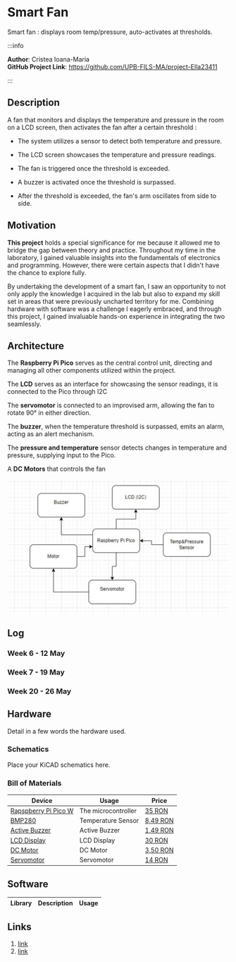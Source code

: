 # Smart Fan
Smart fan : displays room temp/pressure, auto-activates at thresholds.

:::info 

**Author**: Cristea Ioana-Maria \
**GitHub Project Link**: https://github.com/UPB-FILS-MA/project-Ella23411

:::

## Description

A fan that monitors and displays the temperature and pressure in the room on a LCD screen, then activates the fan after a certain threshold :


  + The system utilizes a sensor to detect both temperature and pressure.

 + The LCD screen showcases the temperature and pressure readings.

+ The fan is triggered once the threshold is exceeded.

+ A buzzer is activated once the threshold is surpassed.

+ After the threshold is exceeded, the fan's arm oscillates from side to side.


## Motivation

**This project** holds a special significance for me because it allowed me to bridge the gap between theory and practice. Throughout my time in the laboratory, I gained valuable insights into the fundamentals of electronics and programming. However, there were certain aspects that I didn't have the chance to explore fully.

By undertaking the development of a smart fan, I saw an opportunity to not only apply the knowledge I acquired in the lab but also to expand my skill set in areas that were previously uncharted territory for me. Combining hardware with software was a challenge I eagerly embraced, and through this project, I gained invaluable hands-on experience in integrating the two seamlessly.

## Architecture 
The **Raspberry Pi Pico** serves as the central control unit, directing and managing all other components utilized within the project.


The **LCD** serves as an interface for showcasing the sensor readings, it is connected to the Pico through I2C

The **servomotor** is connected to an improvised arm, allowing the fan to rotate 90° in either direction.

The **buzzer**, when the temperature threshold is surpassed, emits an  alarm, acting as an alert mechanism.

The **pressure and temperature** sensor detects changes in temperature and pressure, supplying input to the Pico.

A **DC Motors** that controls the fan

![diagram](proiectma.jpg)



## Log

<!-- write every week your progress here -->

### Week 6 - 12 May

### Week 7 - 19 May

### Week 20 - 26 May

## Hardware

Detail in a few words the hardware used.

### Schematics

Place your KiCAD schematics here.

### Bill of Materials

<!-- Fill out this table with all the hardware components that you might need.

The format is 
```
| [Device](link://to/device) | This is used ... | [price](link://to/store) |

```

-->

| Device | Usage | Price |
|--------|--------|-------|
| [Rapspberry Pi Pico W](https://www.raspberrypi.com/documentation/microcontrollers/raspberry-pi-pico.html) | The microcontroller | [35 RON](https://www.optimusdigital.ro/en/raspberry-pi-boards/12394-raspberry-pi-pico-w.html) |
| [BMP280](https://www.bosch-sensortec.com/media/boschsensortec/downloads/datasheets/bst-bmp280-ds001.pdf) | Temperature Sensor| [8,49 RON](https://www.optimusdigital.ro/ro/senzori-senzori-de-presiune/1666-modul-senzor-de-presiune-barometric-bmp280.html?search_query=bmp280&results=11) |
| [Active Buzzer]() | Active Buzzer | [1,49 RON](https://www.optimusdigital.ro/ro/audio-buzzere/635-buzzer-activ-de-3-v.html?search_query=buzzer+activ&results=18) |
| [LCD Display](https://www.waveshare.com/datasheet/LCD_en_PDF/LCD1602.pdf) | LCD Display| [30 RON](https://www.optimusdigital.ro/ro/optoelectronice-lcd-uri/62-lcd-1602-cu-interfata-i2c-si-backlight-galben-verde.html?search_query=lcd+1602&results=17) |
| [DC Motor]() | DC Motor| [3,50 RON](https://www.emag.ro/motor-electric-dc-3-6v-ajmaker-8000rpm-6v-450-ma-25-x-20-x15-mm-gri-z000687/pd/DSFQLHYBM/?cmpid=93116&utm_source=google&utm_medium=cpc&utm_campaign=(RO:eMAG!)_3P_NO_SALES_%3e_Jucarii_hobby&utm_content=111476631565&gad_source=1&gclid=CjwKCAjw88yxBhBWEiwA7cm6pRCxklxkpkhCiPunMVr4_dPU2-iwMSfpSF-6S8OcYMyXWCNHiOyHPxoCQGIQAvD_BwE) |
| [Servomotor](https://datasheetspdf.com/datasheet/SG90.html) | Servomotor | [14 RON](https://www.optimusdigital.ro/ro/motoare-servomotoare/26-micro-servomotor-sg90.html?search_query=servomotor&results=119) |




## Software

| Library | Description | Usage |
|---------|-------------|-------|


## Links

<!-- Add a few links that inspired you and that you think you will use for your project -->

1. [link](https://www.youtube.com/watch?v=8kfROSQYDWI)
2. [link](https://www.youtube.com/watch?v=OdqcJoFi_Bk)

